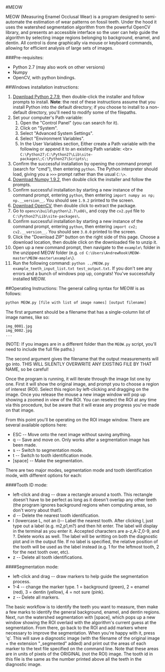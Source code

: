 #MEOW

MEOW (Measuring Enamel Occlusal Wear) is a program designed to semi-automate the estimation of wear patterns on fossil teeth. Under the hood it uses the watershed segmentation algorithm from the powerful OpenCV library, and presents an accessible interface so the user can help guide the algorithm by selecting image regions belonging to background, enamel, and dentin. All control is done graphically via mouse or keyboard commands, allowing for efficient analysis of large sets of images.

###Pre-requisites:
* Python 2.7 (may also work on other versions)
* Numpy
* OpenCV, with python bindings.

##Windows installation instructions:
1. [Download Python 2.7.9](https://www.python.org/ftp/python/2.7.9/python-2.7.9.msi), then double-click the installer and follow prompts to install. **Note**: the rest of these instructions assume that you install Python into the default directory; if you choose to install to a non-default directory, you'll need to modify some of the filepaths.
2. Set your computer's Path variable:
   1. Open the "Control Panel" (you can search for it).
   2. Click on "System".
   3. Select "Advanced System Settings".
   4. Select "Environment Variables".
   5. In the User Variables section, Either create a Path variable with the following or append it to an existing Path variable: <br\> `C:\Python27;C:\Python27\Lib\site-packages\;C:\Python27\Scripts\;`
3. Confirm the successful installation by opening the command prompt (search for "cmd"), then entering `python`. The Python interpreter should load, giving you a `>>>` prompt rather than the usual `C:\>`. 
4. [Download Numpy 1.9.2](http://sourceforge.net/projects/numpy/files/NumPy/1.9.2/numpy-1.9.2-win32-superpack-python2.7.exe/download), then double click the installer and follow the prompts.
5. Confirm successful installation by starting a new instance of the command prompt, entering `python`, then entering `import numpy as np; np.__version__`. You should see `1.9.2` printed to the screen.
6. [Download OpenCV](http://sourceforge.net/projects/opencvlibrary/files/opencv-win/3.0.0/opencv-3.0.0.exe/download), then double click to extract the package.
7. Go to `opencv\build\python\2.7\x86\`, and copy the `cv2.pyd` file to `C:\Python27\Lib\site-packages\`.
8. Confirm successful installation by starting a new instance of the command prompt, entering `python`, then entering `import cv2; cv2.__version__`. You should see `3.0.0` printed to the screen.
9. Click the "Download ZIP" button on the right side of this page. Choose a download location, then double click on the downloaded file to unzip it.
10. Open up a new command prompt, then navigate to the `example\` folder in the unzipped MEOW folder (e.g. `cd C:\Users\AndrewRook\MEOW-master\MEOW-master\example\`).
11. Run the following command: `python ../MEOW.py example_teeth_input_list.txt test_output.txt`. If you don't see any errors and a bunch of windows pop up, congrats! You've successfully installed MEOW.

##Operating Instructions:
The general calling syntax for MEOW is as follows:

```bash
python MEOW.py [file with list of image names] [output filename]
```

The first argument should be a filename that has a single-column list of image names, like so:
```
img_0001.jpg
img_0002.jpg
...
```

(NOTE: If you images are in a different folder than the `MEOW.py` script, you'll need to include the full file paths.)

The second argument gives the filename that the output measurements will go into. THIS WILL SILENTLY OVERWRITE ANY EXISTING FILE BY THAT NAME, so be careful!

Once the program is running, it will iterate through the image list one by one. First it will show the original image, and prompt you to choose a region of interest (ROI). Select this region by left-clicking and dragging on the image. Once you release the mouse a new image window will pop up showing a zoomed in view of the ROI. You can reselect the ROI at any time via this procedure, but be aware that it will erase any progress you've made on that image.

From this point you'll be operating on the ROI image window. There are several available options here:

* ESC -- Move onto the next image without saving anything.
* q -- Save and move on. Only works after a segmentation image has been made.
* s -- Switch to segmentation mode.
* t -- Switch to tooth identification mode.
* [space] -- Make the segmentation.

There are two major modes, segmentation mode and tooth identification mode, with different options for each:

####Tooth ID mode:
* left-click and drag -- draw a rectangle around a tooth. This rectangle doesn't have to be perfect as long as it doesn't overlap any other teeth (the program ignores background regions when computing areas, so don't worry about that!).
* d -- Delete the nearest tooth identification.
* l (lowercase L, not an i)-- Label the nearest tooth. After clicking l, just type out a label (e.g. m2,p1,m?) and then hit enter. The label will display in the terminal as you enter it. Accepted characters are a-z,A-Z,0-9, and ?. Delete works as well. The label will be writting on both the diagnostic plot and in the output file. If no label is specified, the relative position of the tooth will be used as the label instead (e.g. 1 for the leftmost tooth, 2 for the next tooth over, etc). 
* z -- Delete all tooth identifications.

####Segmentation mode:
* left-click and drag -- draw markers to help guide the segmentation process.
* 1-4 -- change the marker type. 1 = background (green), 2 = enamel (red), 3 = dentin (yellow), 4 = not sure (pink).
* z -- Delete all markers.

The basic workflow is to identify the teeth you want to measure, then make a few marks to identify the general background, enamel, and dentin regions. Next, run the watershed segmentation with [space], which pops up a new window showing the ROI overlaid with the algorithm's current guess at the segmentation. From there, go back to the ROI and add markers where necessary to improve the segmentation. When you're happy with it, press 'q'. This will save a diagnostic image (with the filename of the original image + the extension "_segmented" added) and print out the areas of each marker to the text file specified on the command line. Note that these areas are in units of pixels of the ORIGINAL (not the ROI) image. The tooth id in this file is the same as the number printed above all the teeth in the diagnostic image.
